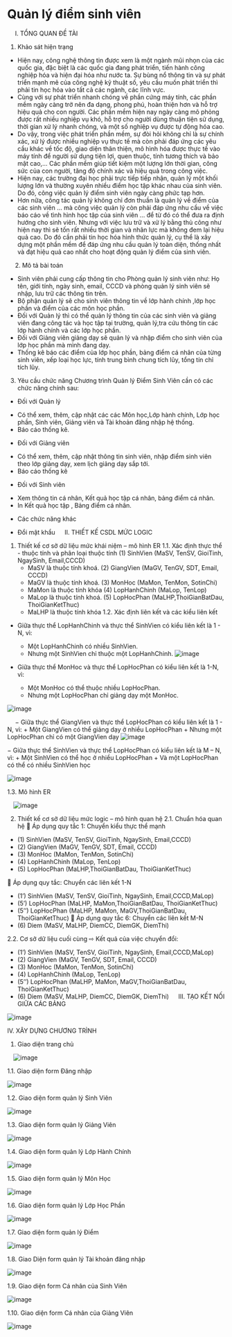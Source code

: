 # Quản lý điểm sinh viên
 
I. TỔNG QUAN ĐỀ TÀI
1. Khảo sát hiện trạng
- Hiện nay, công nghệ thông tin được xem là một ngành mũi nhọn của các quốc gia, đặc biệt là các quốc gia đang phát triển, tiến hành công nghiệp hóa và hiện đại hóa như nước ta. Sự bùng nổ thông tin và sự phát triển mạnh mẽ của công nghệ kỹ thuật số, yêu cầu muốn phát triển thì phải tin học hóa vào tất cả các ngành, các lĩnh vực.
- Cùng với sự phát triển nhanh chóng về phần cứng máy tính, các phần mềm ngày càng trở nên đa dạng, phong phú, hoàn thiện hơn và hỗ trợ hiệu quả cho con người. Các phần mềm hiện nay ngày càng mô phỏng được rất nhiều nghiệp vụ khó, hỗ trợ cho người dùng thuận tiện sử dụng, thời gian xử lý nhanh chóng, và một số nghiệp vụ được tự động hóa cao.
- Do vậy, trong việc phát triển phần mềm, sự đòi hỏi không chỉ là sự chính xác, xử lý được nhiều nghiệp vụ thực tế mà còn phải đáp ứng các yêu cầu khác về tốc độ, giao diện thân thiện, mô hình hóa được thực tế vào máy tính để người sử dụng tiện lợi, quen thuộc, tính tương thích và bảo mật cao,… Các phần mềm giúp tiết kiệm một lượng lớn thời gian, công sức của con người, tăng độ chính xác và hiệu quả trong công việc.
- Hiện nay, các trường đại học phải trực tiếp tiếp nhận, quản lý một khối lượng lớn và thường xuyên nhiều điểm học tập khác nhau của sinh viên. Do đó, công việc quản lý điểm sinh viên ngày càng phức tạp hơn.
- Hơn nữa, công tác quản lý không chỉ đơn thuần là quản lý về điểm của các sinh viên … mà công việc quản lý còn phải đáp ứng nhu cầu về việc báo cáo về tình hình học tập của sinh viên … để từ đó có thể đưa ra định hướng cho sinh viên. Nhưng với việc lưu trữ và xử lý bằng thủ công như hiện nay thì sẽ tốn rất nhiều thời gian và nhân lực mà không đem lại hiệu quả cao. Do đó cần phải tin học hóa hình thức quản lý, cụ thể là xây dựng một phần mềm để đáp ứng nhu cầu quản lý toàn diện, thống nhất và đạt hiệu quả cao nhất cho hoạt động quản lý điểm của sinh viên.

 
2. Mô tả bài toán
- Sinh viên phải cung cấp thông tin cho Phòng quản lý sinh viên như: Họ tên, giới tính, ngày sinh, email, CCCD và phòng quản lý sinh viên sẽ nhập, lưu trữ các thông tin trên.
- Bộ phận quản lý sẽ cho sinh viên thông tin về lớp hành chính ,lớp học phần và điểm của các môn học phần.
- Đối với Quản lý thì có thể quản lý thông tin của các sinh viên và giảng viên đang công tác và học tập tại trường, quản lý,tra cứu thông tin các lớp hành chính và các lớp học phần.
- Đối với Giảng viên giảng dạy sẽ quản lý và nhập điểm cho sinh viên của lớp học phần mà mình đang dạy.
- Thống kê báo các điểm của lớp học phần, bảng điểm cá nhân của từng sinh viên, xếp loại học lực, tính trung bình chung tích lũy, tổng tín chỉ tích lũy.

3. Yêu cầu chức năng
Chương trình Quản lý Điểm Sinh Viên cần có các chức năng chính sau:
-	Đối với Quản lý
+ Có thể xem, thêm, cập nhật các các Môn học,Lớp hành chính, Lớp học phần, Sinh viên, Giảng viên và Tài khoản đăng nhập hệ thống.
+ Báo cáo thống kê.
-	Đối với Giảng viên
+ Có thể xem, thêm, cập nhật thông tin sinh viên, nhập điểm sinh viên theo lớp giảng dạy, xem lịch giảng dạy sắp tới.
+ Báo cáo thống kê
-	Đối với Sinh viên
+ Xem thông tin cá nhân, Kết quả học tập cá nhân, bảng điểm cá nhân.
+ In Kết quả học tập , Bảng điểm cá nhân.
-	Các chức năng khác 
+ Đổi mật khẩu
 
II. THIẾT KẾ CSDL MỨC LOGIC
1.	Thiết kế cơ sở dữ liệu mức khái niệm – mô hình ER
1.1.	Xác định thực thể - thuộc tính và phân loại thuộc tính
(1)	SinhVien (MaSV, TenSV, GioiTinh, NgaySinh, Email,CCCD)
	+ MaSV là thuộc tính khoá.
(2)	GiangVien (MaGV, TenGV, SDT, Email, CCCD)
	+ MaGV là thuộc tính khoá.
(3)	MonHoc (MaMon, TenMon, SotinChi)
	+ MaMon là thuộc tính khóa
(4)	LopHanhChinh (MaLop, TenLop)
	+ MaLop là thuộc tính khoá.
(5)	LopHocPhan (MaLHP,ThoiGianBatDau, ThoiGianKetThuc)
	+ MaLHP là thuộc tính khóa
1.2.	Xác định liên kết và các kiểu liên kết
- Giữa thực thể LopHanhChinh và thực thể SinhVien có kiểu liên kết là 1 - N, vì:
	+ Một LopHanhChinh có nhiều SinhVien.
	+ Nhưng một SinhVien chỉ thuộc một LopHanhChinh.
 ![image](https://user-images.githubusercontent.com/88828150/210164544-52111a74-a285-40dd-b4b2-cb49169b9adc.png)

- Giữa thực thể MonHoc và thực thể LopHocPhan có kiểu liên kết là 1-N, vì:
	+ Một MonHoc có thể thuộc nhiều LopHocPhan.
	+ Nhưng một LopHocPhan chỉ giảng dạy một MonHoc.

![image](https://user-images.githubusercontent.com/88828150/210164550-36e3b644-ddf6-4ee2-8f5c-74b5a82ceafc.png)

 
−	Giữa thực thể GiangVien và thực thể LopHocPhan có kiểu liên kết là 1 - N, vì:
	+ Một GiangVien có thể giảng dạy ở nhiều LopHocPhan
	+ Nhưng một LopHocPhan chỉ có một GiangVien dạy
 ![image](https://user-images.githubusercontent.com/88828150/210164554-d844318a-f8de-4d99-a46a-05fd40567f2d.png)

−	Giữa thực thể SinhVien và thực thể LopHocPhan có kiểu liên kết là M – N, vì:
	+ Một SinhVien có thể học ở nhiều LopHocPhan
	+ Và một LopHocPhan có thể có nhiều SinhVien học

 ![image](https://user-images.githubusercontent.com/88828150/210164556-5d4def09-e4e0-4768-bc6c-433b2f9dc204.png)


1.3.	Mô hình ER

 ![image](https://user-images.githubusercontent.com/88828150/210164558-aa1eec5f-9ee0-4872-8a7f-bc7fe4a80a0d.png)

2.	Thiết kế cơ sở dữ liệu mức logic – mô hình quan hệ
2.1.	Chuẩn hóa quan hệ
	Áp dụng quy tắc 1: Chuyển kiểu thực thể mạnh
-	(1) SinhVien (MaSV, TenSV, GioiTinh, NgaySinh, Email,CCCD) 
-	(2) GiangVien (MaGV, TenGV, SDT, Email, CCCD)
-	(3) MonHoc (MaMon, TenMon, SotinChi)
-	(4) LopHanhChinh (MaLop, TenLop)
-	(5) LopHocPhan (MaLHP,ThoiGianBatDau, ThoiGianKetThuc)

	Áp dụng quy tắc: Chuyển các liên kết 1-N
-	(1’) SinhVien (MaSV, TenSV, GioiTinh, NgaySinh, Email,CCCD,MaLop)
-	(5’) LopHocPhan (MaLHP, MaMon,ThoiGianBatDau, ThoiGianKetThuc)
-	(5’’) LopHocPhan (MaLHP, MaMon, MaGV,ThoiGianBatDau, ThoiGianKetThuc)
	Áp dụng quy tắc 6: Chuyển các liên kết M-N
-	(6) Diem (MaSV, MaLHP, DiemCC, DiemGK, DiemThi)

2.2.	Cơ sở dữ liệu cuối cùng
⇨ Kết quả của việc chuyển đổi:
-	(1’) SinhVien (MaSV, TenSV, GioiTinh, NgaySinh, Email,CCCD,MaLop)
-	(2) GiangVien (MaGV, TenGV, SDT, Email, CCCD)
-	(3) MonHoc (MaMon, TenMon, SotinChi)
-	(4) LopHanhChinh (MaLop, TenLop)
-	(5’’) LopHocPhan (MaLHP, MaMon, MaGV,ThoiGianBatDau, ThoiGianKetThuc)
- (6) Diem (MaSV, MaLHP, DiemCC, DiemGK, DiemThi)
 
III. TẠO KẾT NỐI GIỮA CÁC BẢNG
 
![image](https://user-images.githubusercontent.com/88828150/210164560-2ff2a5a3-1d83-4da2-8a2c-3a4d480cf081.png)

IV. XÂY DỰNG CHƯƠNG TRÌNH
1.	Giao diện trang chủ

 ![image](https://user-images.githubusercontent.com/88828150/210164574-f52b618d-5b0e-41c1-9604-4c6fb40ccbfe.png)

1.1.	Giao diện form Đăng nhập
 
![image](https://user-images.githubusercontent.com/88828150/210164577-60444be0-0a7b-4bbd-89a6-d438ff4fa129.png)

1.2.	Giao diện form quản lý Sinh Viên
 
 ![image](https://user-images.githubusercontent.com/88828150/210164581-6aa1d818-f334-48d4-a90c-6462f2fea029.png)

1.3.	Giao diện form quản lý Giảng Viên
 
![image](https://user-images.githubusercontent.com/88828150/210164586-7ea88a4a-09ac-498f-a706-20133eecbd7d.png)

1.4.	Giao diện form quản lý Lớp Hành Chính

![image](https://user-images.githubusercontent.com/88828150/210164589-bb5733b2-7e83-4f83-b43c-6e111604e11d.png)

1.5.	Giao diện form quản lý Môn Học
 
![image](https://user-images.githubusercontent.com/88828150/210164591-4c7d439c-2359-45c8-9c70-2a9eb2447283.png)

1.6.	Giao diện form quản lý Lớp Học Phần

![image](https://user-images.githubusercontent.com/88828150/210164593-49fff1c0-7973-490a-90de-be8b7a971a3f.png)

1.7.	Giao diện form quản lý Điểm
 
![image](https://user-images.githubusercontent.com/88828150/210164595-9eaa4f9f-dc50-485e-affe-1579f3fae989.png)

1.8.	Giao Diện form quản lý Tài khoản đăng nhập

![image](https://user-images.githubusercontent.com/88828150/210164597-439f12b2-43e4-4496-a7d1-4cd55f692c32.png)

1.9.	Giao diện form Cá nhân của Sinh Viên
 
![image](https://user-images.githubusercontent.com/88828150/210164598-8a0dffd2-1289-409b-adf2-edc648159416.png)

1.10.	Giao diện form Cá nhân của Giảng Viên
 
![image](https://user-images.githubusercontent.com/88828150/210164601-82c54cab-87f4-4b12-8043-3addc46d15e7.png)

